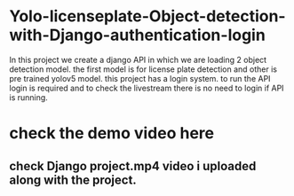 # Yolo-licenseplate-Object-detection-with-Django-authentication-login
In this project we create a django API in which we are loading 2 object detection model. the first model is for license plate detection and other is pre trained yolov5 model. this project has a login system. to run the API login is required and to check the  livestream there is no need to login if API is running.<br>
<h1> check the demo video here</h1>

<h2>check Django project.mp4 video i uploaded along with the project.</h2>

